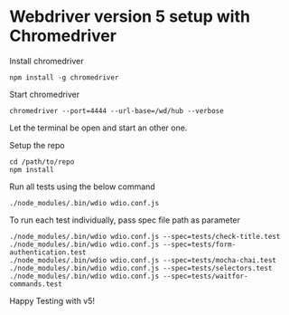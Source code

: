 # Webdriver version 5 setup with Chromedriver

Install chromedriver

```
npm install -g chromedriver
```

Start chromedriver

```
chromedriver --port=4444 --url-base=/wd/hub --verbose
```

Let the terminal be open and start an other one.

Setup the repo

```
cd /path/to/repo
npm install
```

Run all tests using the below command

```
./node_modules/.bin/wdio wdio.conf.js
```

To run each test individually, pass spec file path as parameter

```
./node_modules/.bin/wdio wdio.conf.js --spec=tests/check-title.test
./node_modules/.bin/wdio wdio.conf.js --spec=tests/form-authentication.test
./node_modules/.bin/wdio wdio.conf.js --spec=tests/mocha-chai.test
./node_modules/.bin/wdio wdio.conf.js --spec=tests/selectors.test
./node_modules/.bin/wdio wdio.conf.js --spec=tests/waitfor-commands.test
```
Happy Testing with v5!
